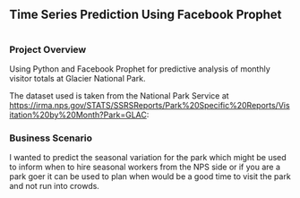 ## Time Series Prediction Using Facebook Prophet
# 
### Project Overview
Using Python and Facebook Prophet for predictive analysis of monthly visitor totals at Glacier National Park.

The dataset used is taken from the National Park Service at https://irma.nps.gov/STATS/SSRSReports/Park%20Specific%20Reports/Visitation%20by%20Month?Park=GLAC:

### Business Scenario
I wanted to predict the seasonal variation for the park which might be used to inform when to hire seasonal workers from the NPS side or if you are a park goer it can be used to plan when would be a good time to visit the park and not run into crowds.
